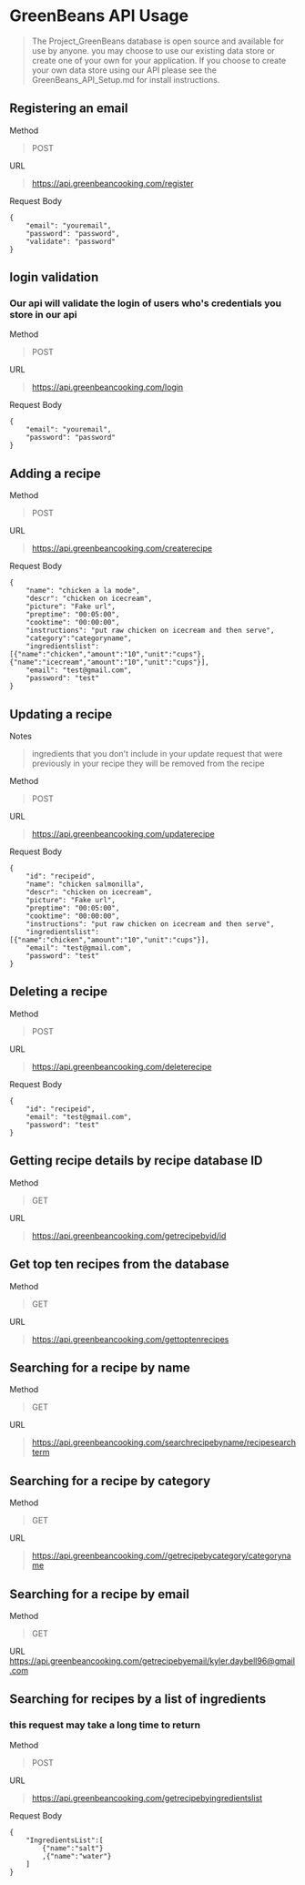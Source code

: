 # GreenBeans API Usage #
>The Project_GreenBeans database is open source and available for use by anyone. you may choose to use our existing data store or create one of your own for your application. If you choose to create your own data store using our API please see the GreenBeans_API_Setup.md for install instructions.

## Registering an email ##
Method
>POST

URL
>https://api.greenbeancooking.com/register

Request Body
```
{
	"email": "youremail",
	"password": "password",
	"validate": "password"
}
```

## login validation ##
### Our api will validate the login of users who's credentials you store in our api ###
Method
>POST

URL
>https://api.greenbeancooking.com/login

Request Body
```
{
	"email": "youremail",
	"password": "password"
}
```
## Adding a recipe ##
Method
>POST

URL
>https://api.greenbeancooking.com/createrecipe

Request Body
```
{
    "name": "chicken a la mode",
    "descr": "chicken on icecream",
    "picture": "Fake url",
    "preptime": "00:05:00",
    "cooktime": "00:00:00",
    "instructions": "put raw chicken on icecream and then serve",
    "category":"categoryname",
    "ingredientslist": [{"name":"chicken","amount":"10","unit":"cups"},{"name":"icecream","amount":"10","unit":"cups"}],
    "email": "test@gmail.com",
    "password": "test"
}
```

## Updating a recipe ##
Notes
>ingredients that you don't include in your update request that were previously in your recipe they will be removed from the recipe 

Method
>POST

URL
>https://api.greenbeancooking.com/updaterecipe

Request Body
```
{
    "id": "recipeid",
    "name": "chicken salmonilla",
    "descr": "chicken on icecream",
    "picture": "Fake url",
    "preptime": "00:05:00",
    "cooktime": "00:00:00",
    "instructions": "put raw chicken on icecream and then serve",
    "ingredientslist": [{"name":"chicken","amount":"10","unit":"cups"}],
    "email": "test@gmail.com",
    "password": "test"
}
```

## Deleting a recipe ##
Method
>POST

URL
>https://api.greenbeancooking.com/deleterecipe

Request Body
```
{
    "id": "recipeid",
    "email": "test@gmail.com",
    "password": "test"
}
```



## Getting recipe details by recipe database ID
Method
>GET

URL
>https://api.greenbeancooking.com/getrecipebyid/id


## Get top ten recipes from the database


Method
>GET

URL
>https://api.greenbeancooking.com/gettoptenrecipes


## Searching for a recipe by name
Method
>GET

URL
>https://api.greenbeancooking.com/searchrecipebyname/recipesearchterm


## Searching for a recipe by category
Method
>GET

URL
>https://api.greenbeancooking.com//getrecipebycategory/categoryname

## Searching for a recipe by email
Method
>GET

URL
https://api.greenbeancooking.com/getrecipebyemail/kyler.daybell96@gmail.com


## Searching for recipes by a list of ingredients 

### this request may take a long time to return

Method
>POST

URL
>https://api.greenbeancooking.com/getrecipebyingredientslist

Request Body

```
{
    "IngredientsList":[
        {"name":"salt"}
        ,{"name":"water"}
    ]
}
```
